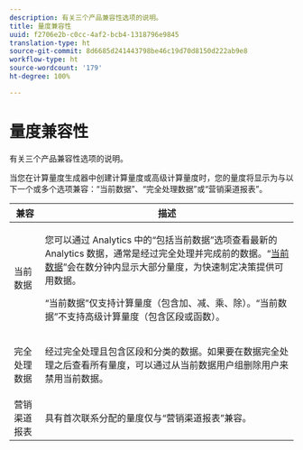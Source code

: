 ```yaml
---
description: 有关三个产品兼容性选项的说明。
title: 量度兼容性
uuid: f2706e2b-c0cc-4af2-bcb4-1318796e9845
translation-type: ht
source-git-commit: 8d6685d241443798be46c19d70d8150d222ab9e8
workflow-type: ht
source-wordcount: '179'
ht-degree: 100%

---
```



# 量度兼容性

有关三个产品兼容性选项的说明。

当您在计算量度生成器中创建计算量度或高级计算量度时，您的量度将显示为与以下一个或多个选项兼容：“当前数据”、“完全处理数据”或“营销渠道报表”。

<table id="table_DF7F6D55467B4B76AC34026465D44F7A"> 
 <thead> 
  <tr> 
   <th colname="col1" class="entry"> 兼容 </th> 
   <th colname="col2" class="entry"> 描述 </th> 
  </tr>
 </thead>
 <tbody> 
  <tr> 
   <td colname="col1"> 当前数据 </td> 
   <td colname="col2"> <p>您可以通过 Analytics 中的“包括当前数据”选项查看最新的 Analytics 数据，通常是经过完全处理并完成前的数据。“<a href="https://docs.adobe.com/content/help/zh-Hans/analytics/analyze/reports-analytics/current-data.html"  >当前数据</a>”会在数分钟内显示大部分量度，为快速制定决策提供可用数据。 </p> <p>“当前数据”仅支持计算量度（包含加、减、乘、除）。“当前数据”不支持高级计算量度（包含区段或函数）。 </p> </td> 
  </tr> 
  <tr> 
   <td colname="col1"> 完全处理数据 </td> 
   <td colname="col2"> <p>经过完全处理且包含区段和分类的数据。如果要在数据完全处理之后查看所有量度，可以通过从当前数据用户组删除用户来禁用当前数据。 </p> </td> 
  </tr> 
  <tr> 
   <td colname="col1"> 营销渠道报表 </td> 
   <td colname="col2"> <p>具有首次联系分配的量度仅与“营销渠道报表”兼容。 </p> </td> 
  </tr> 
 </tbody> 
</table>

